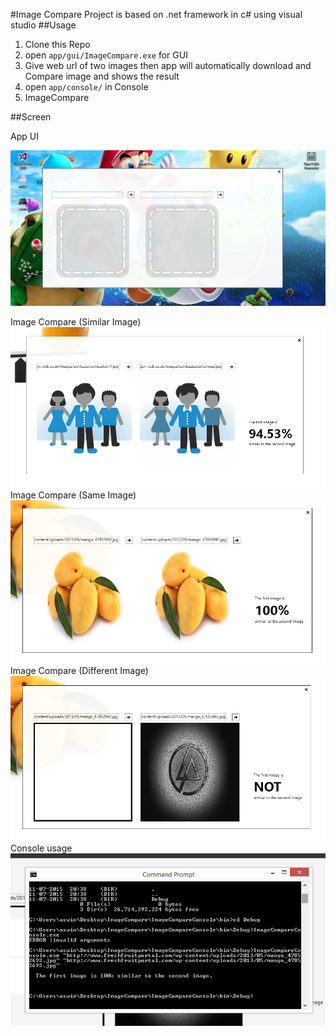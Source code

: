 #Image Compare
Project is based on .net framework in c# using visual studio
##Usage
 1. Clone this Repo
 2. open `app/gui/ImageCompare.exe` for GUI
  1. Give web url of two images then app will automatically download and Compare image and shows the result
 3. open `app/console/` in Console
  1. ImageCompare <url1> <url2>


##Screen

App UI

![App UI](https://raw.githubusercontent.com/saleeh93/startupbox-image-compare/master/screens/1-ui-compressed.jpg)

Image
Compare (Similar Image)
![Similar Image](https://raw.githubusercontent.com/saleeh93/startupbox-image-compare/master/screens/2-similar.PNG)
Image
Compare (Same Image)
![Same Image](https://raw.githubusercontent.com/saleeh93/startupbox-image-compare/master/screens/4.PNG)
Image
Compare (Different Image)
![Different Image)](https://raw.githubusercontent.com/saleeh93/startupbox-image-compare/master/screens/3-different.PNG)
Console usage
![Console usage](https://raw.githubusercontent.com/saleeh93/startupbox-image-compare/master/screens/console.PNG)
